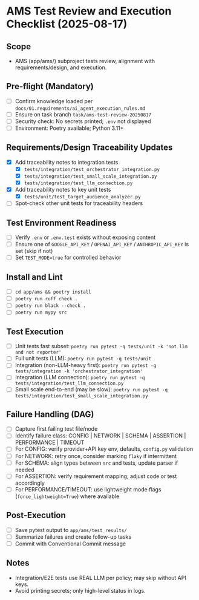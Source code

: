 # AMS Test Review and Execution Checklist (2025-08-17)

## Scope
- AMS (app/ams/) subproject tests review, alignment with requirements/design, and execution.

## Pre-flight (Mandatory)
- [ ] Confirm knowledge loaded per `docs/01.requirements/ai_agent_execution_rules.md`
- [ ] Ensure on task branch `task/ams-test-review-20250817`
- [ ] Security check: No secrets printed; `.env` not displayed
- [ ] Environment: Poetry available; Python 3.11+

## Requirements/Design Traceability Updates
- [x] Add traceability notes to integration tests
  - [x] `tests/integration/test_orchestrator_integration.py`
  - [x] `tests/integration/test_small_scale_integration.py`
  - [x] `tests/integration/test_llm_connection.py`
- [x] Add traceability notes to key unit tests
  - [x] `tests/unit/test_target_audience_analyzer.py`
- [ ] Spot-check other unit tests for traceability headers

## Test Environment Readiness
- [ ] Verify `.env` or `.env.test` exists without exposing content
- [ ] Ensure one of `GOOGLE_API_KEY` / `OPENAI_API_KEY` / `ANTHROPIC_API_KEY` is set (skip if not)
- [ ] Set `TEST_MODE=true` for controlled behavior

## Install and Lint
- [ ] `cd app/ams && poetry install`
- [ ] `poetry run ruff check .`
- [ ] `poetry run black --check .`
- [ ] `poetry run mypy src`

## Test Execution
- [ ] Unit tests fast subset: `poetry run pytest -q tests/unit -k 'not llm and not reporter'`
- [ ] Full unit tests (LLM): `poetry run pytest -q tests/unit`
- [ ] Integration (non-LLM-heavy first): `poetry run pytest -q tests/integration -k 'orchestrator_integration'`
- [ ] Integration (LLM connection): `poetry run pytest -q tests/integration/test_llm_connection.py`
- [ ] Small scale end-to-end (may be slow): `poetry run pytest -q tests/integration/test_small_scale_integration.py`

## Failure Handling (DAG)
- [ ] Capture first failing test file/node
- [ ] Identify failure class: CONFIG | NETWORK | SCHEMA | ASSERTION | PERFORMANCE | TIMEOUT
- [ ] For CONFIG: verify provider+API key env, defaults, `config.py` validation
- [ ] For NETWORK: retry once, consider marking `flaky` if intermittent
- [ ] For SCHEMA: align types between `src` and tests, update parser if needed
- [ ] For ASSERTION: verify requirement mapping; adjust code or test accordingly
- [ ] For PERFORMANCE/TIMEOUT: use lightweight mode flags (`force_lightweight=True`) where available

## Post-Execution
- [ ] Save pytest output to `app/ams/test_results/`
- [ ] Summarize failures and create follow-up tasks
- [ ] Commit with Conventional Commit message

## Notes
- Integration/E2E tests use REAL LLM per policy; may skip without API keys.
- Avoid printing secrets; only high-level status in logs.
